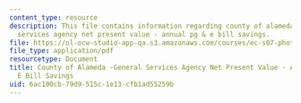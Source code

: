 ```yaml
---
content_type: resource
description: This file contains information regarding county of alameda - general
  services agency net present value - annual pg & e bill savings.
file: https://ol-ocw-studio-app-qa.s3.amazonaws.com/courses/ec-s07-photovoltaic-solar-energy-systems-fall-2004/6ac100cb79d9515c1e13cfb1ad55259b_MITEC_S07F04_3_pv_savings.pdf
file_type: application/pdf
resourcetype: Document
title: County of Alameda -General Services Agency Net Present Value - Annual PG &
  E Bill Savings
uid: 6ac100cb-79d9-515c-1e13-cfb1ad55259b
---
```

